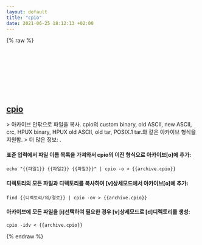 ```yaml
---
layout: default
title: "cpio"
date: 2021-06-25 18:12:13 +02:00
---
```

{% raw %}
<h2 id="cpio">
  <a href="/ko/common/cpio.html">cpio</a> <a href="#cpio"><svg class="icon">
    <use href="/assets/images/unicode_sprite.svg#link" />
  </svg></a>
</h2>
> 아카이브 안팎으로 파일을 복사. cpio의 custom binary, old ASCII, new ASCII, crc, HPUX binary, HPUX old ASCII, old tar, POSIX.1 tar.와 같은 아카이브 형식을 지원함.
> 더 많은 정보: <https://www.gnu.org/software/cpio>.

#### 표준 입력에서 파일 이름 목록을 가져와서 cpio의 이진 형식으로 아카이브[o]에 추가:
```shell
echo "{{파일1}} {{파일2}} {{파일3}}" | cpio -o > {{archive.cpio}}
```
#### 디렉토리의 모든 파일과 디렉토리를 복사하여 [v]상세모드에서 아카이브[o]에 추가:
```shell
find {{디렉토리/의/경로}} | cpio -ov > {{archive.cpio}}
```
#### 아카이브에 모든 파일을 [i]선택하여 필요한 경우 [v]상세모드로 [d]디렉토리를 생성:
```shell
cpio -idv < {{archive.cpio}}
```
{% endraw %}